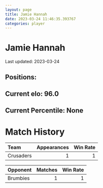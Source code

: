 ```yaml
---  
layout: page  
title: Jamie Hannah  
date: 2023-03-24 11:46:35.393767  
categories: player  
---
```

# Jamie Hannah


Last updated: 2023-03-24
## Positions: 

## Current elo: 96.0

## Current Percentile: None

# Match History


| Team      |   Appearances |   Win Rate |
|:----------|--------------:|-----------:|
| Crusaders |             1 |          1 |

| Opponent   |   Matches |   Win Rate |
|:-----------|----------:|-----------:|
| Brumbies   |         1 |          1 |